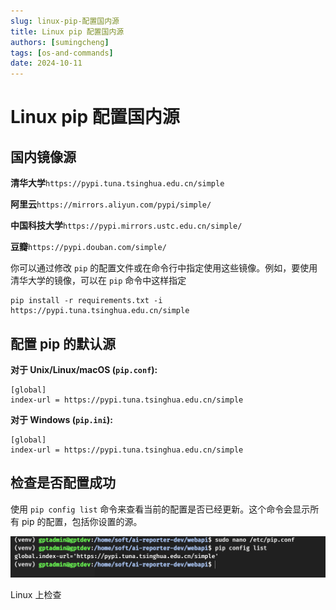 ```yaml
---
slug: linux-pip-配置国内源
title: Linux pip 配置国内源
authors: [sumingcheng]
tags: [os-and-commands]
date: 2024-10-11
---
```


# Linux pip 配置国内源

## 国内镜像源

**清华大学**`https://pypi.tuna.tsinghua.edu.cn/simple`

**阿里云**`https://mirrors.aliyun.com/pypi/simple/`

**中国科技大学**`https://pypi.mirrors.ustc.edu.cn/simple/`

**豆瓣**`https://pypi.douban.com/simple/`

你可以通过修改 `pip` 的配置文件或在命令行中指定使用这些镜像。例如，要使用清华大学的镜像，可以在 `pip` 命令中这样指定

```
pip install -r requirements.txt -i https://pypi.tuna.tsinghua.edu.cn/simple
```

## 配置 pip 的默认源

**对于 Unix/Linux/macOS (`pip.conf`):**

```
[global]
index-url = https://pypi.tuna.tsinghua.edu.cn/simple
```

**对于 Windows (`pip.ini`):**

```
[global]
index-url = https://pypi.tuna.tsinghua.edu.cn/simple
```

## 检查是否配置成功

使用 `pip config list` 命令来查看当前的配置是否已经更新。这个命令会显示所有 pip 的配置，包括你设置的源。

![c627f8b57741e662cac6f375b8185068](../image/c627f8b57741e662cac6f375b8185068.jpg)

Linux 上检查
